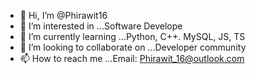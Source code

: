 - 👋 Hi, I’m @Phirawit16
- 👀 I’m interested in ...Software Develope
- 🌱 I’m currently learning ...Python, C++. MySQL, JS, TS
- 💞️ I’m looking to collaborate on ...Developer community
- 📫 How to reach me ...Email: Phirawit_16@outlook.com

<!---
Phirawit16/Phirawit16 is a ✨ special ✨ repository because its `README.md` (this file) appears on your GitHub profile.
You can click the Preview link to take a look at your changes.
--->
